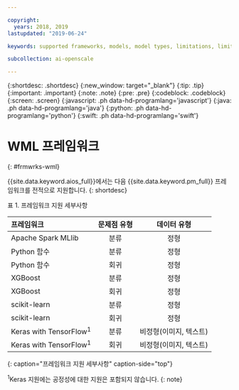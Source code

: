 ```yaml
---

copyright:
  years: 2018, 2019
lastupdated: "2019-06-24"

keywords: supported frameworks, models, model types, limitations, limits

subcollection: ai-openscale

---
```


{:shortdesc: .shortdesc}
{:new_window: target="_blank"}
{:tip: .tip}
{:important: .important}
{:note: .note}
{:pre: .pre}
{:codeblock: .codeblock}
{:screen: .screen}
{:javascript: .ph data-hd-programlang='javascript'}
{:java: .ph data-hd-programlang='java'}
{:python: .ph data-hd-programlang='python'}
{:swift: .ph data-hd-programlang='swift'}

# WML 프레임워크
{: #frmwrks-wml}

{{site.data.keyword.aios_full}}에서는 다음 {{site.data.keyword.pm_full}} 프레임워크를 전적으로 지원합니다. 
{: shortdesc}

표 1. 프레임워크 지원 세부사항

| 프레임워크 | 문제점 유형 | 데이터 유형 |
|:---|:---:|:---:|
| Apache Spark MLlib | 분류 | 정형 |
| Python 함수 | 분류 | 정형 |
| Python 함수 | 회귀 | 정형 |
| XGBoost | 분류 | 정형 |
| XGBoost | 회귀 | 정형 |
| scikit-learn | 분류 | 정형 |
| scikit-learn | 회귀 | 정형 |
| Keras with TensorFlow<sup>1</sup> | 분류 | 비정형(이미지, 텍스트) |
| Keras with TensorFlow<sup>1</sup> | 회귀 | 비정형(이미지, 텍스트) |
{: caption="프레임워크 지원 세부사항" caption-side="top"}

<sup>1</sup>Keras 지원에는 공정성에 대한 지원은 포함되지 않습니다.
{: note}




